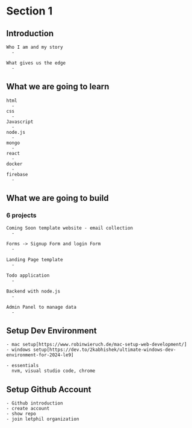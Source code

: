 # Section 1

## Introduction

    Who I am and my story
      -

    What gives us the edge
      -

## What we are going to learn

    html
      -
    css
      -
    Javascript
      -
    node.js
      -
    mongo
      -
    react
      -
    docker
      -
    firebase
      -

## What we are going to build

### 6 projects

    Coming Soon template website - email collection
      -

    Forms -> Signup Form and login Form
      -

    Landing Page template
      -

    Todo application
      -

    Backend with node.js
      -

    Admin Panel to manage data
      -

## Setup Dev Environment

    - mac setup[https://www.robinwieruch.de/mac-setup-web-development/]
    - windows setup[https://dev.to/2kabhishek/ultimate-windows-dev-environment-for-2024-le9]

    - essentials
      nvm, visual studio code, chrome

## Setup Github Account

    - Github introduction
    - create account
    - show repo
    - join letphil organization
